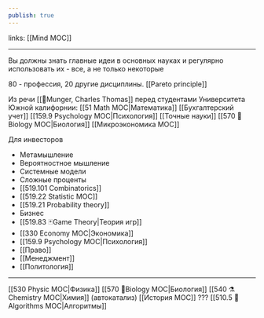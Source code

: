 ```yaml
---
publish: true
---
```

links: [[Mind MOC]]

---

Вы должны знать главные идеи в основных науках и регулярно использовать их - все, а не только некоторые

80 - профессия, 20 другие дисциплины. [[Pareto principle]]

Из речи [[👤Munger, Charles Thomas]] перед студентами Университета Южной калифорнии:
[[51 Math MOC|Математика]]
[[Бухгалтерский учет]]
[[159.9 Psychology MOC|Психология]]
[[Точные науки]]
[[570 🌱Biology MOC|Биология]]
[[Микроэкономика MOC]]

Для инвесторов
- Метамышление
- Вероятностное мышление
- Системные модели
- Сложные проценты
- [[519.101 Combinatorics]]
- [[519.22 Statistic MOC]]
- [[519.21  Probability theory]]
- Бизнес
- [[519.83 🃏Game Theory|Теория игр]]
- [[330 Economy MOC|Экономика]]
- [[159.9 Psychology MOC|Психология]]
- [[Право]]
- [[Менеджмент]]
- [[Политология]]
---
[[530 Physic MOC|Физика]]
[[570 🌱Biology MOC|Биология]]
[[540 ⚗️ Chemistry MOC|Химия]] (автокатализ)
[[История MOC]] ???
[[510.5 🐜Algorithms MOC|Алгоритмы]]
